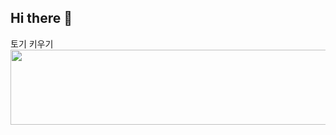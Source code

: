 ## Hi there 👋

토기 키우기<br>
<a href="https://github.com/devxb/gitanimals">
  <img
    src="https://render.gitanimals.org/lines/titeotty"
    width="600"
    height="120"
  />
</a>
  
